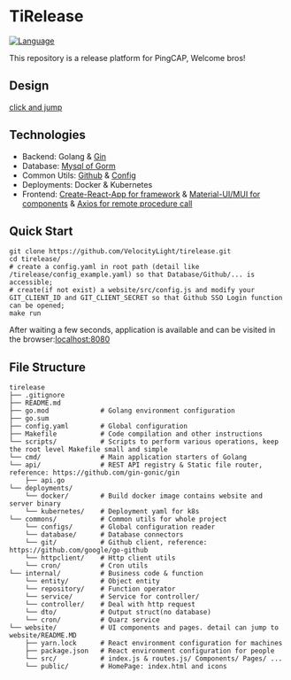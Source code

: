 # TiRelease
[![Language](https://img.shields.io/badge/Language-Go-blue.svg)](https://golang.org/)

This repository is a release platform for PingCAP, Welcome bros!

## Design
[click and jump](https://pingcap.feishu.cn/docs/doccnI803yGKKKeQsh56EdNi3Cc#UeCMnT)

## Technologies
+ Backend: Golang & [Gin](https://github.com/gin-gonic/gin)
+ Database: [Mysql of Gorm](https://github.com/go-gorm/gorm)
+ Common Utils: [Github](https://github.com/google/go-github) & [Config](https://github.com/jinzhu/configor)
+ Deployments: Docker & Kubernetes
+ Frontend: [Create-React-App for framework](https://github.com/facebook/create-react-app) & [Material-UI/MUI for components](https://github.com/mui-org/material-ui) & [Axios for remote procedure call](https://github.com/axios/axios)

## Quick Start
```
git clone https://github.com/VelocityLight/tirelease.git
cd tirelease/
# create a config.yaml in root path (detail like /tirelease/config_example.yaml) so that Database/Github/... is accessible;
# create(if not exist) a website/src/config.js and modify your GIT_CLIENT_ID and GIT_CLIENT_SECRET so that Github SSO Login function can be opened;
make run
```
After waiting a few seconds, application is available and can be visited in the browser:[localhost:8080](http://localhost:8080/)

## File Structure
```
tirelease
├── .gitignore
├── README.md
├── go.mod             # Golang environment configuration
├── go.sum
├── config.yaml        # Global configuration
├── Makefile           # Code compilation and other instructions
└── scripts/           # Scripts to perform various operations, keep the root level Makefile small and simple
└── cmd/               # Main application starters of Golang
└── api/               # REST API registry & Static file router, reference: https://github.com/gin-gonic/gin
    ├── api.go
└── deployments/
    └── docker/        # Build docker image contains website and server binary
    └── kubernetes/    # Deployment yaml for k8s
└── commons/           # Common utils for whole project
    └── configs/       # Global configuration reader
    └── database/      # Database connectors
    └── git/           # Github client, reference: https://github.com/google/go-github
    └── httpclient/    # Http client utils
    └── cron/          # Cron utils
└── internal/          # Business code & function
    └── entity/        # Object entity
    └── repository/    # Function operator
    └── service/       # Service for controller/
    └── controller/    # Deal with http request
    └── dto/           # Output struct(no database)
    └── cron/          # Quarz service
└── website/           # UI components and pages. detail can jump to  website/README.MD
    ├── yarn.lock      # React environment configuration for machines
    ├── package.json   # React environment configuration for people
    └── src/           # index.js & routes.js/ Components/ Pages/ ...
    └── public/        # HomePage: index.html and icons
```
